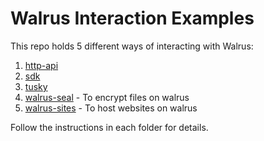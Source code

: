 # Walrus Interaction Examples

This repo holds 5 different ways of interacting with Walrus:

1. [http-api](http-api)
1. [sdk](sdk)
1. [tusky](tusky)
1. [walrus-seal](walrus-seal) - To encrypt files on walrus
1. [walrus-sites](walrus-sites) - To host websites on walrus

Follow the instructions in each folder for details.